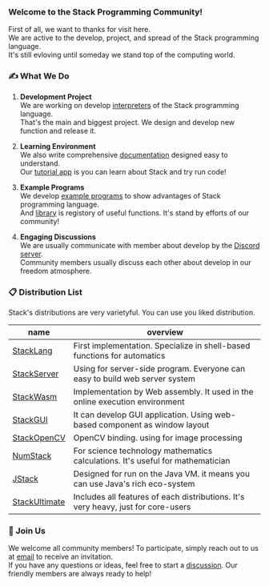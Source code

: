 ### Welcome to the Stack Programming Community!

First of all, we want to thanks for visit here. <br>
We are active to the develop, project, and spread of the Stack programming language.<br>
It's still evloving until someday we stand top of the computing world.

### ✍ What We Do

1. **Development Project**<br>
   We are working on develop [interpreters](#-distribution-list) of the Stack programming language.<br>
   That's the main and biggest project. We design and develop new function and release it.

   
5. **Learning Environment**<br>
   We also write comprehensive [documentation](https://github.com/stack-community/documents) designed easy to understand.<br>
   Our [tutorial app](https://github.com/stack-community/stack-tutorial) is you can learn about Stack and try run code!

4. **Example Programs**<br>
   We develop [example programs](https://github.com/stack-community/examples) to show advantages of Stack programming language.<br>
   And [library](https://github.com/stack-community/library) is registory of useful functions. It's stand by efforts of our community!
   
7. **Engaging Discussions**<br>
   We are usually communicate with member about develop by the [Discord server](https://discord.gg/Yqwrzuh8jm).<br>
   Community members usually discuss each other about develop in our freedom atmosphere. <br>


### 📋 Distribution List
Stack's distributions are very varietyful. You can use you liked distribution.

|name|overview|
|-|-|
|[StackLang](https://github.com/stack-community/stack-lang)|First implementation. Specialize in shell-based functions for automatics|
|[StackServer](https://github.com/stack-community/stack-server)|Using for server-side program. Everyone can easy to build web server system|
|[StackWasm](https://github.com/stack-community/stack-wasm)|Implementation by Web assembly. It used in the online execution environment|
|[StackGUI](https://github.com/stack-community/stack-gui)|It can develop GUI application. Using web-based component as window layout|
|[StackOpenCV](https://github.com/stack-community/stack-opencv)|OpenCV binding. using for image processing|
|[NumStack](https://github.com/stack-community/stack-num)|For science technology mathematics calculations. It's useful for mathematician|
|[JStack](https://github.com/stack-community/stack-java)|Designed for run on the Java VM. it means you can use Java's rich eco-system |
|[StackUltimate](https://github.com/stack-community/stack-ultimate)|Includes all features of each distributions. It's very heavy, just for core-users|

### 👋 Join Us

We welcome all community members! To participate, simply reach out to us at [email](mailto:stack-community@proton.me) to receive an invitation.<br>
If you have any questions or ideas, feel free to start a [discussion](https://github.com/orgs/stack-community/discussions). Our friendly members are always ready to help!
